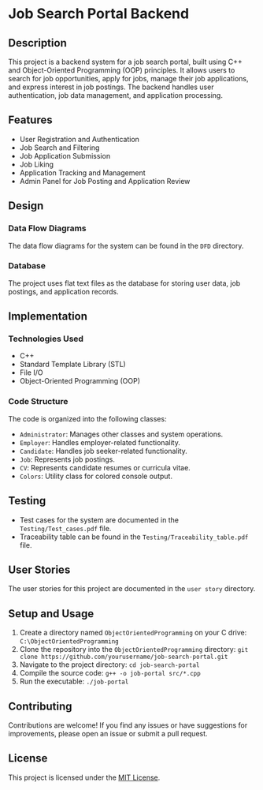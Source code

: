 
# Job Search Portal Backend
## Description
This project is a backend system for a job search portal, built using C++ and Object-Oriented Programming (OOP) principles. It allows users to search for job opportunities, apply for jobs, manage their job applications, and express interest in job postings. The backend handles user authentication, job data management, and application processing.
## Features
- User Registration and Authentication
- Job Search and Filtering
- Job Application Submission
- Job Liking
- Application Tracking and Management
- Admin Panel for Job Posting and Application Review
## Design
### Data Flow Diagrams
The data flow diagrams for the system can be found in the `DFD` directory.
### Database
The project uses flat text files as the database for storing user data, job postings, and application records.
## Implementation
### Technologies Used
- C++
- Standard Template Library (STL)
- File I/O
- Object-Oriented Programming (OOP)
### Code Structure
The code is organized into the following classes:
- `Administrator`: Manages other classes and system operations.
- `Employer`: Handles employer-related functionality.
- `Candidate`: Handles job seeker-related functionality.
- `Job`: Represents job postings.
- `CV`: Represents candidate resumes or curricula vitae.
- `Colors`: Utility class for colored console output.
## Testing
- Test cases for the system are documented in the `Testing/Test_cases.pdf` file.
- Traceability table can be found in the `Testing/Traceability_table.pdf` file.
## User Stories
The user stories for this project are documented in the `user story` directory.
## Setup and Usage
1. Create a directory named `ObjectOrientedProgramming` on your C drive: `C:\ObjectOrientedProgramming`
2. Clone the repository into the `ObjectOrientedProgramming` directory: `git clone https://github.com/yourusername/job-search-portal.git`
3. Navigate to the project directory: `cd job-search-portal`
4. Compile the source code: `g++ -o job-portal src/*.cpp`
5. Run the executable: `./job-portal`
## Contributing
Contributions are welcome! If you find any issues or have suggestions for improvements, please open an issue or submit a pull request.
## License
This project is licensed under the [MIT License](LICENSE).
